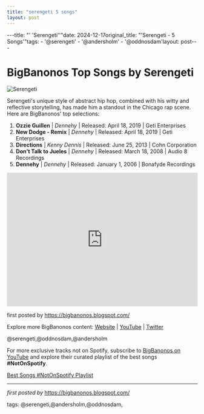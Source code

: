 ```yaml
---
title: "serengeti 5 songs"
layout: post
---
```

---title: "' 'Serengeti''"date: 2024-12-17original_title: "'Serengeti - 5 Songs'"tags:  - '@serengeti'  - '@andersholm'  - '@oddnosdam'layout: post---<h1>BigBanonos Top Songs by Serengeti</h1><img alt="Serengeti" src="https://www.syffal.com/sites/default/files/styles/album_review_image/public/kenny-dennis.jpg?itok=5E7kPPtq" /> <p>Serengeti's unique style of abstract hip hop, combined with his witty and reflective storytelling, has made him a standout in the Chicago rap scene. Here are BigBanonos' top selections:</p> <ol> <li><strong>Ozzie Guillen</strong> | <em>Dennehy</em> | Released: April 18, 2019 | Geti Enterprises</li> <li><strong>New Dodge - Remix</strong> | <em>Dennehy</em> | Released: April 18, 2019 | Geti Enterprises</li> <li><strong>Directions</strong> | <em>Kenny Dennis</em> | Released: June 25, 2013 | Cohn Corporation</li> <li><strong>Don't Talk to Jueles</strong> | <em>Dennehy</em> | Released: March 18, 2008 | Audio 8 Recordings</li> <li><strong>Dennehy</strong> | <em>Dennehy</em> | Released: January 1, 2006 | Bonafyde Recordings</li></ol> <div> <iframe src="https://open.spotify.com/embed/playlist/43iomO3hT2gutmKfQDSf3h?utm_source=generator" width="100%" height="352" frameBorder="0" allowfullscreen="" allow="autoplay; clipboard-write; encrypted-media; fullscreen; picture-in-picture" loading="lazy"></iframe></div> <p>first posted by <a href="https://bigbanonos.blogspot.com/">https://bigbanonos.blogspot.com/</a></p> <div> <p>Explore more BigBanonos content: <a href="https://bigbanonos.blogspot.com/">Website</a> | <a href="https://www.youtube.com/@BigBanonos">YouTube</a> | <a href="https://x.com/bigbanonos">Twitter</a></p></div> <!--Tags--><p>@serengeti,@oddnosdam,@andersholm</p><!--Subscribe and Playlist Links--><div>    <p>For more exclusive tracks not on Spotify, subscribe to <a href="https://www.youtube.com/@BigBanonos" target="_blank">BigBanonos on YouTube</a> and explore their curated playlist of the best songs <strong>#NotOnSpotify</strong>.</p>    <p><a href="https://www.youtube.com/playlist?list=PLtuNtuTatqI0kFahUCbtbfenC_ET5O_tr" target="_blank">Best Songs #NotOnSpotify Playlist<br /></a></p></div><hr /><p><em>first posted by</em> <a href="https://bigbanonos.blogspot.com/" rel="noopener" target="_new">https://bigbanonos.blogspot.com/</a></p><p>tags: @serengeti,@andersholm,@oddnosdam,</p>